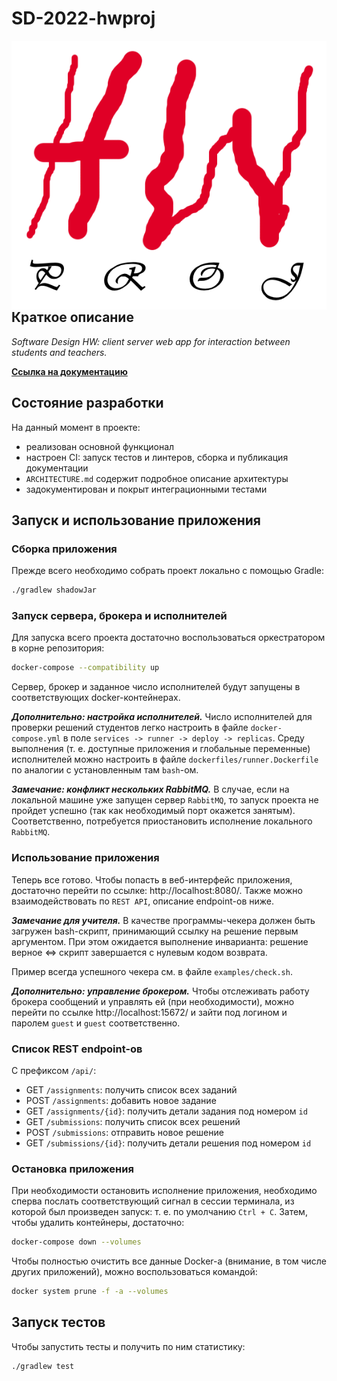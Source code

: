 # SD-2022-hwproj

<img src="hwproj-logo.png" align="right"  alt="hwproj logo"/>

## Краткое описание

_Software Design HW: client server web app for interaction between students and teachers._

**[Ссылка на документацию](https://glebsolovev.github.io/SD-2022-hwproj/)**

## Состояние разработки

На данный момент в проекте:

- реализован основной функционал
- настроен CI: запуск тестов и линтеров, сборка и публикация документации
- `ARCHITECTURE.md` содержит подробное описание архитектуры
- задокументирован и покрыт интеграционными тестами

## Запуск и использование приложения

### Сборка приложения

Прежде всего необходимо собрать проект локально с помощью Gradle:

```bash
./gradlew shadowJar
```

### Запуск сервера, брокера и исполнителей

Для запуска всего проекта достаточно воспользоваться оркестратором в корне репозитория:

```bash
docker-compose --compatibility up
```

Сервер, брокер и заданное число исполнителей будут запущены в соответствующих docker-контейнерах.

_**Дополнительно: настройка исполнителей.**_ Число исполнителей для проверки решений студентов легко настроить в
файле `docker-compose.yml` в поле `services -> runner -> deploy -> replicas`. Среду выполнения (т. е. доступные
приложения и глобальные переменные) исполнителей можно настроить в файле `dockerfiles/runner.Dockerfile` по аналогии с
установленным там `bash`-ом.

_**Замечание: конфликт нескольких RabbitMQ.**_ В случае, если на локальной машине уже запущен сервер `RabbitMQ`, то
запуск проекта не пройдет успешно (так как необходимый порт окажется занятым). Соответственно, потребуется приостановить
исполнение локального `RabbitMQ`.

### Использование приложения

Теперь все готово. Чтобы попасть в веб-интерфейс приложения, достаточно перейти по
ссылке: http://localhost:8080/. Также можно взаимодействовать по `REST API`, описание endpoint-ов ниже.

_**Замечание для учителя.**_ В качестве программы-чекера должен быть загружен bash-скрипт, принимающий ссылку
на решение первым аргументом. При этом ожидается выполнение инварианта: решение верное <=> скрипт завершается с нулевым
кодом возврата.<br/>

Пример всегда успешного чекера см. в файле `examples/check.sh`.

_**Дополнительно: управление брокером.**_
Чтобы отслеживать работу брокера сообщений и управлять ей (при необходимости), можно перейти по
ссылке http://localhost:15672/ и зайти под логином и паролем `guest` и `guest`
соответственно.

### Список REST endpoint-ов

С префиксом `/api/`:

* GET `/assignments`: получить список всех заданий
* POST `/assignments`: добавить новое задание
* GET `/assignments/{id}`: получить детали задания под номером `id`
* GET `/submissions`: получить список всех решений
* POST `/submissions`: отправить новое решение
* GET `/submissions/{id}`: получить детали решения под номером `id`

### Остановка приложения

При необходимости остановить исполнение приложения, необходимо сперва послать соответствующий сигнал в сессии терминала,
из которой был произведен запуск: т. е. по умолчанию `Ctrl + C`. Затем, чтобы удалить контейнеры, достаточно:

```bash
docker-compose down --volumes
```

Чтобы полностью очистить все данные Docker-а (внимание, в том числе других приложений), можно воспользоваться командой:

```bash
docker system prune -f -a --volumes
```

## Запуск тестов

Чтобы запустить тесты и получить по ним статистику:

```bash
./gradlew test
```
